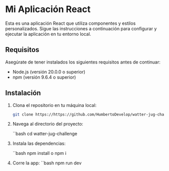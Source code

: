 # Mi Aplicación React

Esta es una aplicación React que utiliza componentes y estilos personalizados. Sigue las instrucciones a continuación para configurar y ejecutar la aplicación en tu entorno local.

## Requisitos

Asegúrate de tener instalados los siguientes requisitos antes de continuar:

- Node.js (versión 20.0.0 o superior)
- npm (versión 9.6.4 o superior)

## Instalación

1. Clona el repositorio en tu máquina local:

   ```bash
   git clone https://https://github.com/HumbertoDevelop/watter-jug-challenge.git
   
2. Navega al directorio del proyecto:

    ``bash
    cd watter-jug-challenge

3. Instala las dependencias:

    ``bash
    npm install o npm i

4. Corre la app:
    ``bash
    npm run dev
